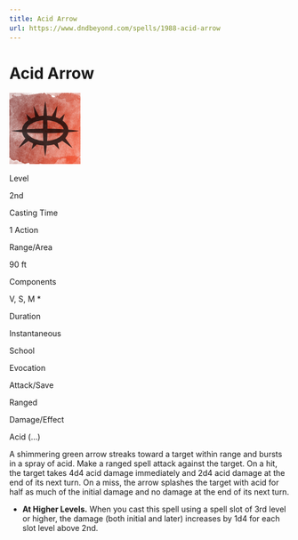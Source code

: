 ```yaml
---
title: Acid Arrow
url: https://www.dndbeyond.com/spells/1988-acid-arrow
---
```


# Acid Arrow

![Acid Arrow](acid-arrow.png)

Level

2nd

Casting Time

1 Action

Range/Area

90 ft

Components

V, S, M *

Duration

Instantaneous

School

Evocation

Attack/Save

Ranged

Damage/Effect

Acid (...)

A shimmering green arrow streaks toward a target within range and bursts in a spray of acid. Make a ranged spell attack against the target. On a hit, the target takes 4d4 acid damage immediately and 2d4 acid damage at the end of its next turn. On a miss, the arrow splashes the target with acid for half as much of the initial damage and no damage at the end of its next turn.

* **At Higher Levels.** When you cast this spell using a spell slot of 3rd level or higher, the damage (both initial and later) increases by 1d4 for each slot level above 2nd.